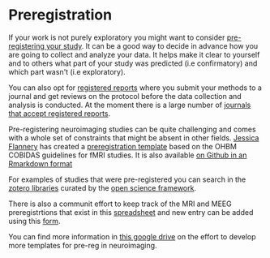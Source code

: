 # Preregistration

If your work is not purely exploratory you might want to consider
[pre-registering your study](http://help.osf.io/m/registrations). It can be a
good way to decide in advance how you are going to collect and analyze your
data. It helps make it clear to yourself and to others what part of your study
was predicted (i.e confirmatory) and which part wasn't (i.e exploratory).

You can also opt for [registered reports](https://osf.io/8mpji/wiki/home/) where
you submit your methods to a journal and get reviews on the protocol before the
data collection and analysis is conducted. At the moment there is a large number
of [journals that accept registered reports](https://cos.io/rr/#journals).

Pre-registering neuroimaging studies can be quite challenging and comes with a
whole set of constraints that might be absent in other fields.
[Jessica Flannery](https://twitter.com/j_flan) has created a
[preregistration template](https://osf.io/6juft/) based on the OHBM COBIDAS
guidelines for fMRI studies. It is also available
[on Github in an Rmarkdown format](https://github.com/jessicaflannery/fmri-prereg)

For examples of studies that were pre-registered you can search in the
[zotero libraries](https://www.zotero.org/groups/479248/osf/items?) curated by
the [open science framework](https://osf.io/).

There is also a communit effort to keep track of the MRI and MEEG
preregistrtions that exist in this
[spreadsheet](https://docs.google.com/spreadsheets/d/1_R3UBKvT4vEDOAPXxR8W98QGvZMhpuyxlvYzIGekf0w/edit?usp=sharing)
and new entry can be added using this
[form](https://docs.google.com/forms/d/e/1FAIpQLSc_l8nTd-gq_WlC7LvpLP5GKChNhD_mok1EnPX48xD3MYzdWA/viewform).

You can find more information in
[this google drive](https://drive.google.com/drive/folders/1p0Tr38HJ2tKAUIoTh-xGPHye3Y6oe8Q-?usp=sharing)
on the effort to develop more templates for pre-reg in neuroimaging.
